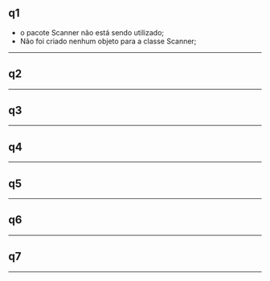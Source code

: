 ## q1
- o pacote Scanner não está sendo utilizado;
- Não foi criado nenhum objeto para a classe Scanner;
---
## q2
---
## q3
---
## q4
---
## q5
---
## q6
---
## q7
---
